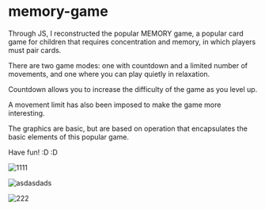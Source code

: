 # memory-game

Through JS, I reconstructed the popular MEMORY game, a popular card game for children that requires concentration and memory, in which players must pair cards.

There are two game modes: one with countdown and a limited number of movements, and one where you can play quietly in relaxation.

Countdown allows you to increase the difficulty of the game as you level up.

A movement limit has also been imposed to make the game more interesting.

The graphics are basic, but are based on operation that encapsulates the basic elements of this popular game.

Have fun! :D :D 

![1111](https://user-images.githubusercontent.com/96359665/182600085-7e84d003-e428-44bd-8747-29301d17e004.JPG)

![asdasdads](https://user-images.githubusercontent.com/96359665/182599366-a10a26d1-3e3b-4080-bdd6-2da5bc4e6280.png)


![222](https://user-images.githubusercontent.com/96359665/182600128-912847d8-3f64-49a3-8c6c-e303f50be56c.JPG)
